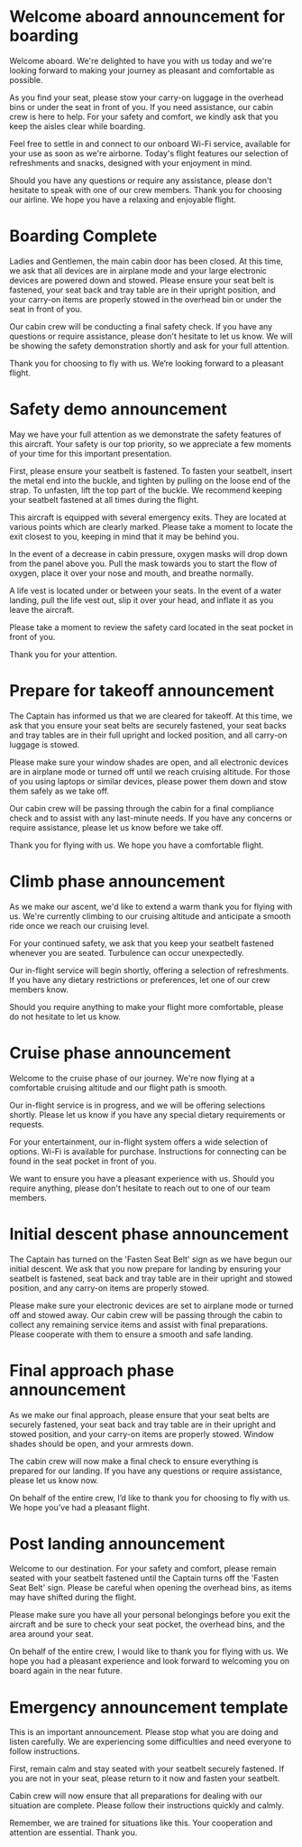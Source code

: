 
# Welcome aboard announcement for boarding
Welcome aboard. We're delighted to have you with us today and we're looking forward to making your journey as pleasant and comfortable as possible.

As you find your seat, please stow your carry-on luggage in the overhead bins or under the seat in front of you. If you need assistance, our cabin crew is here to help. For your safety and comfort, we kindly ask that you keep the aisles clear while boarding.

Feel free to settle in and connect to our onboard Wi-Fi service, available for your use as soon as we're airborne. Today's flight features our selection of refreshments and snacks, designed with your enjoyment in mind.

Should you have any questions or require any assistance, please don't hesitate to speak with one of our crew members. Thank you for choosing our airline. We hope you have a relaxing and enjoyable flight.

# Boarding Complete
Ladies and Gentlemen, the main cabin door has been closed. At this time, we ask that all devices are in airplane mode and your large electronic devices are powered down and stowed. Please ensure your seat belt is fastened, your seat back and tray table are in their upright position, and your carry-on items are properly stowed in the overhead bin or under the seat in front of you.

Our cabin crew will be conducting a final safety check. If you have any questions or require assistance, please don't hesitate to let us know. We will be showing the safety demonstration shortly and ask for your full attention.

Thank you for choosing to fly with us. We’re looking forward to a pleasant flight.

# Safety demo announcement
May we have your full attention as we demonstrate the safety features of this aircraft. Your safety is our top priority, so we appreciate a few moments of your time for this important presentation.

First, please ensure your seatbelt is fastened. To fasten your seatbelt, insert the metal end into the buckle, and tighten by pulling on the loose end of the strap. To unfasten, lift the top part of the buckle. We recommend keeping your seatbelt fastened at all times during the flight.

This aircraft is equipped with several emergency exits. They are located at various points which are clearly marked. Please take a moment to locate the exit closest to you, keeping in mind that it may be behind you.

In the event of a decrease in cabin pressure, oxygen masks will drop down from the panel above you. Pull the mask towards you to start the flow of oxygen, place it over your nose and mouth, and breathe normally.

A life vest is located under or between your seats. In the event of a water landing, pull the life vest out, slip it over your head, and inflate it as you leave the aircraft.

Please take a moment to review the safety card located in the seat pocket in front of you.

Thank you for your attention.

# Prepare for takeoff announcement
The Captain has informed us that we are cleared for takeoff. At this time, we ask that you ensure your seat belts are securely fastened, your seat backs and tray tables are in their full upright and locked position, and all carry-on luggage is stowed.

Please make sure your window shades are open, and all electronic devices are in airplane mode or turned off until we reach cruising altitude. For those of you using laptops or similar devices, please power them down and stow them safely as we take off.

Our cabin crew will be passing through the cabin for a final compliance check and to assist with any last-minute needs. If you have any concerns or require assistance, please let us know before we take off.

Thank you for flying with us. We hope you have a comfortable flight.

# Climb phase announcement
As we make our ascent, we'd like to extend a warm thank you for flying with us. We're currently climbing to our cruising altitude and anticipate a smooth ride once we reach our cruising level.

For your continued safety, we ask that you keep your seatbelt fastened whenever you are seated. Turbulence can occur unexpectedly.

Our in-flight service will begin shortly, offering a selection of refreshments. If you have any dietary restrictions or preferences, let one of our crew members know.

Should you require anything to make your flight more comfortable, please do not hesitate to let us know.

# Cruise phase announcement
Welcome to the cruise phase of our journey. We're now flying at a comfortable cruising altitude and our flight path is smooth.

Our in-flight service is in progress, and we will be offering selections shortly. Please let us know if you have any special dietary requirements or requests.

For your entertainment, our in-flight system offers a wide selection of options. Wi-Fi is available for purchase. Instructions for connecting can be found in the seat pocket in front of you.

We want to ensure you have a pleasant experience with us. Should you require anything, please don't hesitate to reach out to one of our team members.

# Initial descent phase announcement
The Captain has turned on the 'Fasten Seat Belt' sign as we have begun our initial descent. We ask that you now prepare for landing by ensuring your seatbelt is fastened, seat back and tray table are in their upright and stowed position, and any carry-on items are properly stowed.

Please make sure your electronic devices are set to airplane mode or turned off and stowed away. Our cabin crew will be passing through the cabin to collect any remaining service items and assist with final preparations. Please cooperate with them to ensure a smooth and safe landing.

# Final approach phase announcement
As we make our final approach, please ensure that your seat belts are securely fastened, your seat back and tray table are in their upright and stowed position, and your carry-on items are properly stowed. Window shades should be open, and your armrests down.

The cabin crew will now make a final check to ensure everything is prepared for our landing. If you have any questions or require assistance, please let us know now.

On behalf of the entire crew, I’d like to thank you for choosing to fly with us. We hope you’ve had a pleasant flight.

# Post landing announcement
Welcome to our destination. For your safety and comfort, please remain seated with your seatbelt fastened until the Captain turns off the 'Fasten Seat Belt' sign. Please be careful when opening the overhead bins, as items may have shifted during the flight.

Please make sure you have all your personal belongings before you exit the aircraft and be sure to check your seat pocket, the overhead bins, and the area around your seat.

On behalf of the entire crew, I would like to thank you for flying with us. We hope you had a pleasant experience and look forward to welcoming you on board again in the near future.

# Emergency announcement template
This is an important announcement. Please stop what you are doing and listen carefully. We are experiencing some difficulties and need everyone to follow instructions.

First, remain calm and stay seated with your seatbelt securely fastened. If you are not in your seat, please return to it now and fasten your seatbelt.

Cabin crew will now ensure that all preparations for dealing with our situation are complete. Please follow their instructions quickly and calmly.

Remember, we are trained for situations like this. Your cooperation and attention are essential. Thank you.



